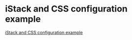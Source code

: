# iStack and CSS configuration example
[iStack and CSS configuration example](https://aiwithcloud.com/2022/09/19/istack_and_css_configuration_example/)